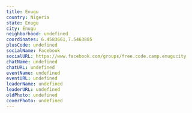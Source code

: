 ```yaml
---
title: Enugu
country: Nigeria
state: Enugu
city: Enugu
neighborhood: undefined
coordinates: 6.4583661,7.5463885
plusCode: undefined
socialName: Facebook
socialURL: https://www.facebook.com/groups/free.code.camp.enugucity
chatName: undefined
chatURL: undefined
eventName: undefined
eventURL: undefined
leaderName: undefined
leaderURL: undefined
oldPhoto: undefined
coverPhoto: undefined
---
```

